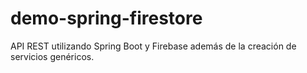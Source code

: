 # demo-spring-firestore

API REST utilizando Spring Boot y Firebase además de la creación de servicios genéricos.